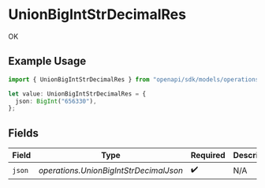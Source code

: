 # UnionBigIntStrDecimalRes

OK

## Example Usage

```typescript
import { UnionBigIntStrDecimalRes } from "openapi/sdk/models/operations";

let value: UnionBigIntStrDecimalRes = {
  json: BigInt("656330"),
};
```

## Fields

| Field                                  | Type                                   | Required                               | Description                            |
| -------------------------------------- | -------------------------------------- | -------------------------------------- | -------------------------------------- |
| `json`                                 | *operations.UnionBigIntStrDecimalJson* | :heavy_check_mark:                     | N/A                                    |